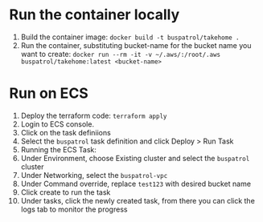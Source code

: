 # Run the container locally
1. Build the container image: `docker build -t buspatrol/takehome .`
2. Run the container, substituting bucket-name for the bucket name you want to create: `docker run --rm -it -v ~/.aws/:/root/.aws buspatrol/takehome:latest <bucket-name>`

# Run on ECS
1. Deploy the terraform code: `terraform apply`
1. Login to ECS console.
1. Click on the task definiions
1. Select the `buspatrol` task definition and click Deploy > Run Task
1. Running the ECS Task: 
  1. Under Environment, choose Existing cluster and select the `buspatrol` cluster
  1. Under Networking, select the `buspatrol-vpc`
  1. Under Command override, replace `test123` with desired bucket name
  1. Click create to run the task
1. Under tasks, click the newly created task, from there you can click the logs tab to monitor the progress

